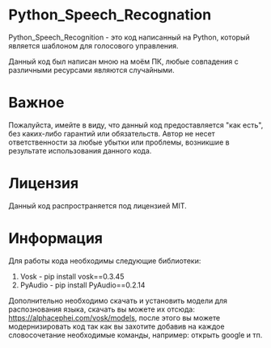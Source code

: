 # Python_Speech_Recognation

Python_Speech_Recognition - это код написанный на Python, который является шаблоном для голосового управления.

Данный код был написан мною на моём ПК, любые совпадения с различными ресурсами являются случайными.

# Важное

Пожалуйста, имейте в виду, что данный код предоставляется "как есть", без каких-либо гарантий или обязательств. Автор не несет ответственности за любые убытки или проблемы, возникшие в результате использования данного кода.

# Лицензия

Данный код распространяется под лицензией MIT.

# Информация

Для работы кода необходимы следующие библиотеки:

1. Vosk - pip install vosk==0.3.45
2. PyAudio - pip install PyAudio==0.2.14

Дополнительно необходимо скачать и установить модели для распознования языка, скачать вы можете их отсюда: https://alphacephei.com/vosk/models, после этого вы можете модернизировать код так как вы захотите добавив на каждое словосочетание необходимые команды, например: открыть google и тп.



